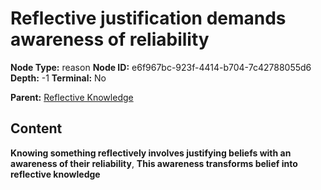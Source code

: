 # Reflective justification demands awareness of reliability

**Node Type:** reason
**Node ID:** e6f967bc-923f-4414-b704-7c42788055d6
**Depth:** -1
**Terminal:** No

**Parent:** [Reflective Knowledge](reflective-knowledge.md)

## Content

**Knowing something reflectively involves justifying beliefs with an awareness of their reliability**, **This awareness transforms belief into reflective knowledge**
